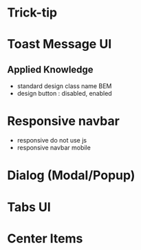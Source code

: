 # Trick-tip
# Toast Message UI
## Applied Knowledge
* standard design class name BEM
* design button : disabled, enabled
# Responsive navbar
* responsive do not use js
* responsive navbar mobile 
# Dialog (Modal/Popup)
# Tabs UI
# Center Items